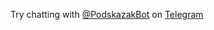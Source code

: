 Try chatting with [@PodskazakBot](https://telegram.me/PodskazkaBot) on [Telegram](https://telegram.org/)
